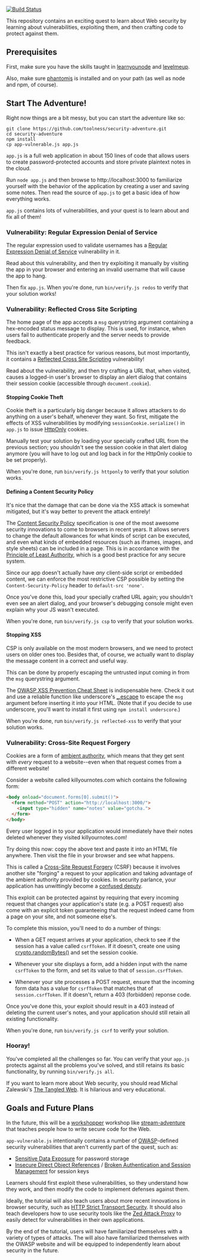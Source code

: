 [![Build Status](https://travis-ci.org/toolness/security-adventure.png)](https://travis-ci.org/toolness/security-adventure)

This repository contains an exciting quest to learn about Web security by
learning about vulnerabilities, exploiting them, and then crafting code to
protect against them.

<!-- section: help -->

## Prerequisites

First, make sure you have the skills taught in [learnyounode][] and
[levelmeup][].

Also, make sure [phantomjs][] is installed and on your path (as well as
node and npm, of course).

## Start The Adventure!

Right now things are a bit messy, but you can start the adventure like so:

```
git clone https://github.com/toolness/security-adventure.git
cd security-adventure
npm install
cp app-vulnerable.js app.js
```

`app.js` is a full web application in about 150 lines of code that
allows users to create password-protected accounts and store private
plaintext notes in the cloud.

Run `node app.js` and then browse to http://localhost:3000 to familiarize
yourself with the behavior of the application by creating a user and saving
some notes. Then read the source of `app.js` to get a basic idea of how
everything works.

`app.js` contains lots of vulnerabilities, and your quest is to learn about
and fix all of them!

<!-- section: redos -->

### Vulnerability: Regular Expression Denial of Service

The regular expression used to validate usernames has a 
[Regular Expression Denial of Service][redos] vulnerability in it.

Read about this vulnerability, and then try exploiting it manually by
visiting the app in your browser and entering an invalid username that
will cause the app to hang.

Then fix `app.js`. When you're done, run `bin/verify.js redos` to verify
that your solution works!

<!-- section: reflected-xss -->

### Vulnerability: Reflected Cross Site Scripting

The home page of the app accepts a `msg` querystring argument containing
a hex-encoded status message to display. This is used, for instance, when
users fail to authenticate properly and the server needs to provide feedback.

This isn't exactly a best practice for various reasons, but most importantly,
it contains a [Reflected Cross Site Scripting][reflected] vulnerability!

Read about the vulnerability, and then try crafting a URL that, when visited,
causes a logged-in user's browser to display an alert dialog that contains
their session cookie (accessible through `document.cookie`).

<!-- section: httponly -->

#### Stopping Cookie Theft

Cookie theft is a particularly big danger because it allows attackers to
do anything on a user's behalf, whenever they want. So first, mitigate
the effects of XSS vulnerabilities by modifying `sessionCookie.serialize()`
in `app.js` to issue [HttpOnly][] cookies.

Manually test your solution by loading your specially crafted URL from
the previous section; you shouldn't see the session cookie in that
alert dialog anymore (you will have to log out and log back in for the
HttpOnly cookie to be set properly).

When you're done, run `bin/verify.js httponly` to verify that your solution
works.

<!-- section: csp -->

#### Defining a Content Security Policy

It's nice that the damage that can be done via the XSS attack is somewhat
mitigated, but it's way better to prevent the attack entirely!

The [Content Security Policy][csp] specification is one of the most
awesome security innovations to come to browsers in recent years. It
allows servers to change the default allowances for what kinds of
script can be executed, and even what kinds of embedded resources
(such as iframes, images, and style sheets) can be included in a page. This
is in accordance with the [Principle of Least Authority][pola], which
is a good best practice for any secure system.

Since our app doesn't actually have *any* client-side script or embedded
content, we can enforce the most restrictive CSP possible by setting the
`Content-Security-Policy` header to `default-src 'none'`.

Once you've done this, load your specially crafted URL again; you shouldn't
even see an alert dialog, and your browser's debugging console might
even explain why your JS wasn't executed.

When you're done, run `bin/verify.js csp` to verify that your solution
works.

<!-- section: reflected-xss -->

#### Stopping XSS

CSP is only available on the most modern browsers, and we need to
protect users on older ones too. Besides that, of course, we actually want
to display the message content in a correct and useful way.

This can be done by properly escaping the untrusted input coming in
from the `msg` querystring argument.

The [OWASP XSS Prevention Cheat Sheet][xss-cheat-sheet] is indispensable
here. Check it out and use a reliable function like underscore's
[_.escape][] to escape the `msg` argument before inserting it into your
HTML. (Note that if you decide to use underscore, you'll want to install it
first using `npm install underscore`.)

When you're done, run `bin/verify.js reflected-xss` to verify that your
solution works.

<!-- section: csrf -->

### Vulnerability: Cross-Site Request Forgery

Cookies are a form of [ambient authority][], which means that they get
sent with *every* request to a website--even when that request comes from
a different website!

Consider a website called killyournotes.com which contains the following
form:

```html
<body onload="document.forms[0].submit()">
  <form method="POST" action="http://localhost:3000/">
    <input type="hidden" name="notes" value="gotcha.">
  </form>
</body>
```

Every user logged in to your application would immediately have their notes
deleted whenever they visited killyournotes.com!

Try doing this now: copy the above text and paste it into an HTML file
anywhere. Then visit the file in your browser and see what happens.

This is called a [Cross-Site Request Forgery][csrf] (CSRF) because it
involves another site "forging" a request to your application and taking
advantage of the ambient authority provided by cookies. In security
parlance, your application has unwittingly become a [confused deputy][].

This exploit can be protected against by requiring that every incoming request 
that changes your application's state (e.g. a POST request) also come with
an explicit token guaranteeing that the request indeed came from a page
on your site, and not someone else's.

To complete this mission, you'll need to do a number of things:

* When a GET request arrives at your application, check to see if the
  session has a value called `csrfToken`. If it doesn't, create one using
  [crypto.randomBytes()][] and set the session cookie.

* Whenever your site displays a form, add a hidden input with the name
  `csrfToken` to the form, and set its value to that of `session.csrfToken`.

* Whenever your site processes a POST request, ensure that the incoming form
  data has a value for `csrfToken` that matches that of `session.csrfToken`.
  If it doesn't, return a 403 (forbidden) reponse code.

Once you've done this, your exploit should result in a 403 instead of
deleting the current user's notes, and your application should still retain
all existing functionality.

When you're done, run `bin/verify.js csrf` to verify your solution.

<!-- section: finished -->

### Hooray!

You've completed all the challenges so far. You can verify that your `app.js`
protects against all the problems you've solved, and still retains its
basic functionality, by running `bin/verify.js all`.

If you want to learn more about Web security, you should read Michal Zalewski's
[The Tangled Web][tangled]. It is hilarious and very educational.

<!-- section: epilogue -->

## Goals and Future Plans

In the future, this will be a [workshopper][] workshop like
[stream-adventure][] that teaches people how to write secure code for the Web.

`app-vulnerable.js` intentionally contains a number of [OWASP][]-defined
security vulnerabilities that aren't currently part of the quest, such as:

* [Sensitive Data Exposure][sde] for password storage
* [Insecure Direct Object References][idor] /
  [Broken Authentication and Session Management][brokenauth] for session keys

Learners should first exploit these vulnerabilities, so they
understand how they work, and then modify the code to implement
defenses against them.

Ideally, the tutorial will also teach users about more recent innovations in 
browser security, such as [HTTP Strict Transport Security][hsts]. It should
also teach developers how to use security tools like the
[Zed Attack Proxy][zap] to easily detect for vulnerabilities in their
own applications.

By the end of the tutorial, users will have familiarized themselves with a
variety of types of attacks. The will also have familiarized themselves with
the OWASP website and will be equipped to independently learn about security
in the future.

  [confused deputy]: http://en.wikipedia.org/wiki/Confused_deputy_problem
  [crypto.randomBytes()]: http://nodejs.org/api/crypto.html#crypto_crypto_randombytes_size_callback
  [ambient authority]: http://en.wikipedia.org/wiki/Ambient_authority
  [pola]: http://en.wikipedia.org/wiki/Principle_of_least_privilege
  [xss-cheat-sheet]: https://www.owasp.org/index.php/XSS_%28Cross_Site_Scripting%29_Prevention_Cheat_Sheet
  [_.escape]: http://underscorejs.org/#escape
  [zap]: https://www.owasp.org/index.php/OWASP_Zed_Attack_Proxy_Project
  [HttpOnly]: https://www.owasp.org/index.php/HttpOnly
  [phantomjs]: http://phantomjs.org/
  [workshopper]: https://github.com/rvagg/workshopper
  [stream-adventure]: https://github.com/substack/stream-adventure
  [learnyounode]: https://github.com/rvagg/learnyounode
  [levelmeup]: https://github.com/rvagg/levelmeup
  [OWASP]: https://www.owasp.org/
  [csrf]: https://www.owasp.org/index.php/Cross-Site_Request_Forgery_%28CSRF%29
  [reflected]: https://www.owasp.org/index.php/Testing_for_Reflected_Cross_site_scripting_%28OWASP-DV-001%29
  [sde]: https://www.owasp.org/index.php/Top_10_2013-A6-Sensitive_Data_Exposure
  [idor]: https://www.owasp.org/index.php/Top_10_2013-A4-Insecure_Direct_Object_References
  [brokenauth]: https://www.owasp.org/index.php/Top_10_2013-A2-Broken_Authentication_and_Session_Management
  [csp]: https://developer.mozilla.org/en-US/docs/Security/CSP/Introducing_Content_Security_Policy
  [hsts]: https://developer.mozilla.org/en-US/docs/Security/HTTP_Strict_Transport_Security
  [tangled]: http://lcamtuf.coredump.cx/tangled/
  [redos]: https://www.owasp.org/index.php/Regular_expression_Denial_of_Service_-_ReDoS
